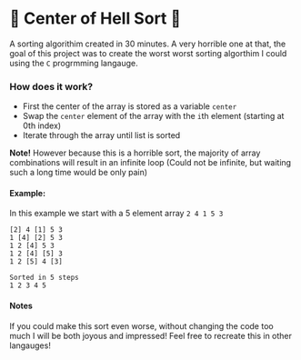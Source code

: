 # 👿 Center of Hell Sort 👿

A sorting algorithim created in 30 minutes. A very horrible one at that, the goal of this project was
to create the worst worst sorting algorthim I could using the `C` progrmming langauge.

### How does it work?

* First the center of the array is stored as a variable `center`
* Swap the `center` element of the array with the `i`th element (starting at 0th index)
* Iterate through the array until list is sorted

**Note!**
However because this is a horrible sort, the majority of array combinations will result in an infinite loop
(Could not be infinite, but waiting such a long time would be only pain)

#### Example:
In this example we start with a 5 element array `2 4 1 5 3`

```
[2] 4 [1] 5 3 
1 [4] [2] 5 3
1 2 [4] 5 3
1 2 [4] [5] 3
1 2 [5] 4 [3]

Sorted in 5 steps
1 2 3 4 5
```

#### Notes
If you could make this sort even worse, without changing the code too much I will be both joyous and impressed!
Feel free to recreate this in other langauges!
